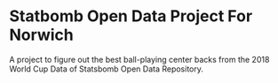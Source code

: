 # Statbomb Open Data Project For Norwich

A project to figure out the best ball-playing center backs from the 2018 World Cup Data of Statsbomb Open Data Repository.
